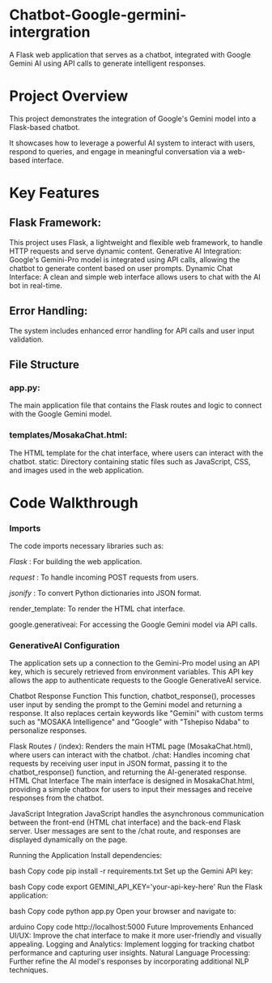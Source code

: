# Chatbot-Google-germini-intergration
A Flask web application that serves as a chatbot, integrated with Google Gemini AI using API calls to generate intelligent responses.

# Project Overview
This project demonstrates the integration of Google's Gemini model into a Flask-based chatbot. 

It showcases how to leverage a powerful AI system to interact with users, respond to queries, and engage in meaningful conversation via a web-based interface.

# Key Features

## Flask Framework:

This project uses Flask, a lightweight and flexible web framework, to handle HTTP requests and serve dynamic content.
Generative AI Integration: Google's Gemini-Pro model is integrated using API calls, allowing the chatbot to generate content based on user prompts.
Dynamic Chat Interface: A clean and simple web interface allows users to chat with the AI bot in real-time.

## Error Handling:
The system includes enhanced error handling for API calls and user input validation.

## File Structure

### app.py:

The main application file that contains the Flask routes and logic to connect with the Google Gemini model.
### templates/MosakaChat.html: 

The HTML template for the chat interface, where users can interact with the chatbot.
static: Directory containing static files such as JavaScript, CSS, and images used in the web application.


# Code Walkthrough

### Imports
The code imports necessary libraries such as:

*Flask* : For building the web application.

*request* : To handle incoming POST requests from users.

*jsonify* : To convert Python dictionaries into JSON format.

render_template:
To render the HTML chat interface.

google.generativeai: 
For accessing the Google Gemini model via API calls.

###  GenerativeAI Configuration
The application sets up a connection to the Gemini-Pro model using an API key, which is securely retrieved from environment variables. This API key allows the app to authenticate requests to the Google GenerativeAI service.

Chatbot Response Function
This function, chatbot_response(), processes user input by sending the prompt to the Gemini model and returning a response. It also replaces certain keywords like "Gemini" with custom terms such as "MOSAKA Intelligence" and "Google" with "Tshepiso Ndaba" to personalize responses.

Flask Routes
/ (index): Renders the main HTML page (MosakaChat.html), where users can interact with the chatbot.
/chat: Handles incoming chat requests by receiving user input in JSON format, passing it to the chatbot_response() function, and returning the AI-generated response.
HTML Chat Interface
The main interface is designed in MosakaChat.html, providing a simple chatbox for users to input their messages and receive responses from the chatbot.

JavaScript Integration
JavaScript handles the asynchronous communication between the front-end (HTML chat interface) and the back-end Flask server. User messages are sent to the /chat route, and responses are displayed dynamically on the page.

Running the Application
Install dependencies:

bash
Copy code
pip install -r requirements.txt
Set up the Gemini API key:

bash
Copy code
export GEMINI_API_KEY='your-api-key-here'
Run the Flask application:

bash
Copy code
python app.py
Open your browser and navigate to:

arduino
Copy code
http://localhost:5000
Future Improvements
Enhanced UI/UX: Improve the chat interface to make it more user-friendly and visually appealing.
Logging and Analytics: Implement logging for tracking chatbot performance and capturing user insights.
Natural Language Processing: Further refine the AI model's responses by incorporating additional NLP techniques.
